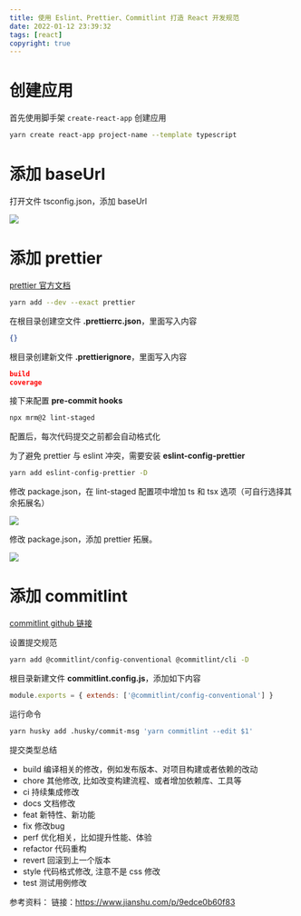 ```yaml
---
title: 使用 Eslint、Prettier、Commitlint 打造 React 开发规范
date: 2022-01-12 23:39:32
tags: [react]
copyright: true
---
```

# 创建应用
首先使用脚手架 `create-react-app` 创建应用
```bash
yarn create react-app project-name --template typescript
```

# 添加 baseUrl
打开文件 tsconfig.json，添加 baseUrl

![](https://cdn.jsdelivr.net/gh/Flower-F/picture@main/img/20220112234515.png)

# 添加 prettier
[prettier 官方文档](https://prettier.io/docs/en/index.html)

```bash
yarn add --dev --exact prettier
```

在根目录创建空文件 **.prettierrc.json**，里面写入内容
```json
{}
```

根目录创建新文件 **.prettierignore**，里面写入内容
```json
build
coverage
```

接下来配置 **pre-commit hooks**
```bash
npx mrm@2 lint-staged
```
配置后，每次代码提交之前都会自动格式化

为了避免 prettier 与 eslint 冲突，需要安装 **eslint-config-prettier**
```bash
yarn add eslint-config-prettier -D
```

修改 package.json，在 lint-staged 配置项中增加 ts 和 tsx 选项（可自行选择其余拓展名）

![](https://cdn.jsdelivr.net/gh/Flower-F/picture@main/img/20220123222007.png)

修改 package.json，添加 prettier 拓展。

![](https://cdn.jsdelivr.net/gh/Flower-F/picture@main/img/20220125103608.png)

# 添加 commitlint
[commitlint github 链接](https://github.com/conventional-changelog/commitlint)

设置提交规范
```bash
yarn add @commitlint/config-conventional @commitlint/cli -D
```

根目录新建文件 **commitlint.config.js**，添加如下内容
```js
module.exports = { extends: ['@commitlint/config-conventional'] }
```

运行命令
```bash
yarn husky add .husky/commit-msg 'yarn commitlint --edit $1'
```

提交类型总结
- build	编译相关的修改，例如发布版本、对项目构建或者依赖的改动
- chore	其他修改, 比如改变构建流程、或者增加依赖库、工具等
- ci	持续集成修改
- docs	文档修改
- feat	新特性、新功能
- fix	修改bug
- perf	优化相关，比如提升性能、体验
- refactor	代码重构
- revert	回滚到上一个版本
- style	代码格式修改, 注意不是 css 修改
- test	测试用例修改

参考资料：
链接：https://www.jianshu.com/p/9edce0b60f83
